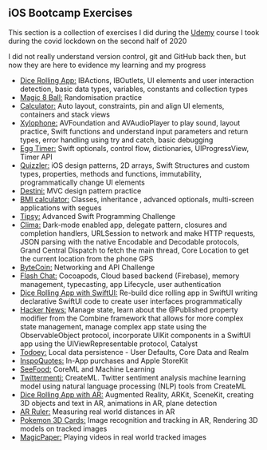 ## iOS Bootcamp Exercises 





This section is a collection of exercises I did during the [Udemy](https://www.udemy.com/course/ios-13-app-development-bootcamp/?utm_source=adwords&utm_medium=udemyads&utm_campaign=iOSDevelopment_v.PROF_la.EN_cc.ROW_ti.6292&utm_content=deal4584&utm_term=_._ag_85479008314_._ad_437497336317_._kw__._de_c_._dm__._pl__._ti_dsa-774930045049_._li_9043090_._pd__._&matchtype=b&gclid=CjwKCAjwhMmEBhBwEiwAXwFoEZZFJOBxgu67eqHF2oDF22T2HNo0zavN3k0-dJLrg4qZHhtIB8SbrhoC4_EQAvD_BwE) course I took during the covid lockdown on the second half of 2020



I did not really understand version control, git and GitHub back then, but now they are here to evidence my learning and my progress





- [Dice Rolling App:](https://github.com/mafebracho/dicee) IBActions, IBOutlets, UI elements and user interaction detection, basic data types, variables, constants and collection types
- [Magic 8 Ball:](https://github.com/mafebracho/magic8ball) Randomisation practice
- [Calculator:](https://github.com/mafebracho/calculator) Auto layout, constraints, pin and align UI elements, containers and stack views
- [Xylophone:](https://github.com/mafebracho/xylophone) AVFoundation and AVAudioPlayer to play sound, layout practice, Swift functions and understand input parameters and return types, error handling using try and catch, basic debugging
- [Egg Timer:](https://github.com/mafebracho/egg-timer) Swift optionals, control flow, dictionaries, UIProgressView, Timer API
- [Quizzler:](https://github.com/mafebracho/quizzler) iOS design patterns, 2D arrays, Swift Structures and custom types, properties, methods and functions, immutability, programmatically change UI elements
- [Destini:](https://github.com/mafebracho/destini) MVC design pattern practice
- [BMI calculator:](https://github.com/mafebracho/bmi-calculator) Classes, inheritance , advanced optionals, multi-screen applications with segues
- [Tipsy:](https://github.com/mafebracho/tipsy) Advanced Swift Programming Challenge
- [Clima:](https://github.com/mafebracho/clima) Dark-mode enabled app, delegate pattern, closures and completion handlers, URLSession to network and make HTTP requests, JSON parsing with the native Encodable and Decodable protocols, Grand Central Dispatch to fetch the main thread, Core Location to get the current location from the phone GPS
- [ByteCoin:](https://github.com/mafebracho/bytcoin) Networking and API Challenge
- [Flash Chat:](https://github.com/mafebracho/flash-chat) Cocoapods, Cloud based backend (Firebase), memory management, typecasting, app Lifecycle, user authentication
- [Dice Rolling App with SwiftUI:](https://github.com/mafebracho/dicee-SwiftUI) Re-build dice rolling app in SwiftUI writing declarative SwiftUI code to create user interfaces programmatically
- [Hacker News:](https://github.com/mafebracho/hacker-news) Manage state, learn about the @Published property modifier from the Combine framework that allows for more complex state management, manage complex app state using the ObservableObject protocol, incorporate UIKit components in a SwiftUI app using the UIViewRepresentable protocol, Catalyst
- [Todoey:](https://github.com/mafebracho/todoey) Local data persistence - User Defaults, Core Data and Realm
- [InspoQuotes:](https://github.com/mafebracho/inspo-quotes) In-App purchases and Apple StoreKit
- [SeeFood:](https://github.com/mafebracho/seeFood) CoreML and Machine Learning
- [Twittermenti:](https://github.com/mafebracho/twittermenti) CreateML. Twitter sentiment analysis machine learning model using natural language processing (NLP) tools from CreateML
- [Dice Rolling App with AR:](https://github.com/mafebracho/diceeAR) Augmented Reality, ARKit, SceneKit, creating 3D objects and text in AR, animations in AR, plane detection
- [AR Ruler:](https://github.com/mafebracho/RulerAR) Measuring real world distances in AR
- [Pokemon 3D Cards:](https://github.com/mafebracho/pokemon3dcards) Image recognition and tracking in AR, Rendering 3D models on tracked images
- [MagicPaper:](https://github.com/mafebracho/magicPaper) Playing videos in real world tracked images

